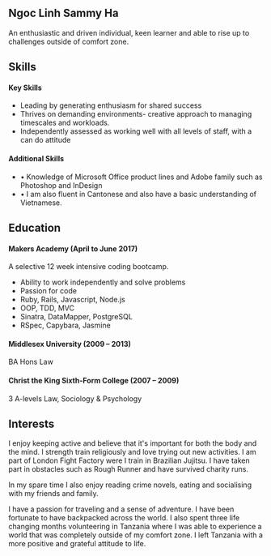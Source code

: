 ## Ngoc Linh Sammy Ha

An enthusiastic and driven individual, keen learner and able to rise up to challenges outside of comfort zone.

## Skills

#### Key Skills

- Leading by generating enthusiasm for shared success
- Thrives on demanding environments- creative approach to managing timescales and workloads.
- Independently assessed as working well with all levels of staff, with a can do attitude


#### Additional Skills

- •	Knowledge of Microsoft Office product lines and Adobe family such as Photoshop and InDesign
- •	I am also fluent in Cantonese and also have a basic understanding of Vietnamese.


## Education
#### Makers Academy (April to June 2017)
A selective 12 week intensive coding bootcamp.

- Ability to work independently and solve problems
- Passion for code
- Ruby, Rails, Javascript, Node.js
- OOP, TDD, MVC
- Sinatra, DataMapper, PostgreSQL
- RSpec, Capybara, Jasmine

#### Middlesex University (2009 – 2013)
BA Hons Law

#### Christ the King Sixth-Form College (2007 – 2009)
3 A-levels Law, Sociology & Psychology

## Interests
I enjoy keeping active and believe that it's important for both the body and the mind. I strength train religiously and love trying out new activities. I am part of London Fight Factory were I train in Brazilian Jujitsu. I have taken part in obstacles such as Rough Runner and have survived charity runs.

In my spare time I also enjoy reading crime novels, eating and socialising with my friends and family.

I have a passion for traveling and a sense of adventure. I have been fortunate to have backpacked across the world. I also spent three life changing months volunteering in Tanzania where I was able to experience a world that was completely outside of my comfort zone. I left Tanzania with a more positive and grateful attitude to life.
